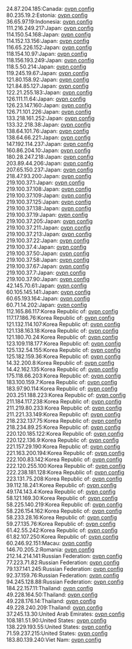 24.87.204.185:Canada: [ovpn config](vpn/24_87_204_185.ovpn)  
80.235.19.2:Estonia: [ovpn config](vpn/80_235_19_2.ovpn)  
36.65.97.19:Indonesia: [ovpn config](vpn/36_65_97_19.ovpn)  
111.216.249.217:Japan: [ovpn config](vpn/111_216_249_217.ovpn)  
114.150.54.168:Japan: [ovpn config](vpn/114_150_54_168.ovpn)  
114.152.13.156:Japan: [ovpn config](vpn/114_152_13_156.ovpn)  
116.65.226.152:Japan: [ovpn config](vpn/116_65_226_152.ovpn)  
118.154.10.97:Japan: [ovpn config](vpn/118_154_10_97.ovpn)  
118.156.193.249:Japan: [ovpn config](vpn/118_156_193_249.ovpn)  
118.5.50.214:Japan: [ovpn config](vpn/118_5_50_214.ovpn)  
119.245.19.67:Japan: [ovpn config](vpn/119_245_19_67.ovpn)  
121.80.158.92:Japan: [ovpn config](vpn/121_80_158_92.ovpn)  
121.84.85.127:Japan: [ovpn config](vpn/121_84_85_127.ovpn)  
122.21.255.183:Japan: [ovpn config](vpn/122_21_255_183.ovpn)  
126.111.11.64:Japan: [ovpn config](vpn/126_111_11_64.ovpn)  
126.23.147.160:Japan: [ovpn config](vpn/126_23_147_160.ovpn)  
126.71.101.226:Japan: [ovpn config](vpn/126_71_101_226.ovpn)  
133.218.161.252:Japan: [ovpn config](vpn/133_218_161_252.ovpn)  
133.32.218.38:Japan: [ovpn config](vpn/133_32_218_38.ovpn)  
138.64.101.76:Japan: [ovpn config](vpn/138_64_101_76.ovpn)  
138.64.66.221:Japan: [ovpn config](vpn/138_64_66_221.ovpn)  
147.192.114.237:Japan: [ovpn config](vpn/147_192_114_237.ovpn)  
160.86.204.10:Japan: [ovpn config](vpn/160_86_204_10.ovpn)  
180.28.247.218:Japan: [ovpn config](vpn/180_28_247_218.ovpn)  
203.89.44.206:Japan: [ovpn config](vpn/203_89_44_206.ovpn)  
207.65.150.237:Japan: [ovpn config](vpn/207_65_150_237.ovpn)  
218.47.93.200:Japan: [ovpn config](vpn/218_47_93_200.ovpn)  
219.100.37.1:Japan: [ovpn config](vpn/219_100_37_1.ovpn)  
219.100.37.108:Japan: [ovpn config](vpn/219_100_37_108.ovpn)  
219.100.37.109:Japan: [ovpn config](vpn/219_100_37_109.ovpn)  
219.100.37.125:Japan: [ovpn config](vpn/219_100_37_125.ovpn)  
219.100.37.138:Japan: [ovpn config](vpn/219_100_37_138.ovpn)  
219.100.37.19:Japan: [ovpn config](vpn/219_100_37_19.ovpn)  
219.100.37.205:Japan: [ovpn config](vpn/219_100_37_205.ovpn)  
219.100.37.211:Japan: [ovpn config](vpn/219_100_37_211.ovpn)  
219.100.37.213:Japan: [ovpn config](vpn/219_100_37_213.ovpn)  
219.100.37.22:Japan: [ovpn config](vpn/219_100_37_22.ovpn)  
219.100.37.4:Japan: [ovpn config](vpn/219_100_37_4.ovpn)  
219.100.37.50:Japan: [ovpn config](vpn/219_100_37_50.ovpn)  
219.100.37.58:Japan: [ovpn config](vpn/219_100_37_58.ovpn)  
219.100.37.67:Japan: [ovpn config](vpn/219_100_37_67.ovpn)  
219.100.37.7:Japan: [ovpn config](vpn/219_100_37_7.ovpn)  
219.100.37.90:Japan: [ovpn config](vpn/219_100_37_90.ovpn)  
42.145.70.61:Japan: [ovpn config](vpn/42_145_70_61.ovpn)  
60.105.145.141:Japan: [ovpn config](vpn/60_105_145_141.ovpn)  
60.65.193.164:Japan: [ovpn config](vpn/60_65_193_164.ovpn)  
60.71.14.202:Japan: [ovpn config](vpn/60_71_14_202.ovpn)  
112.165.86.117:Korea Republic of: [ovpn config](vpn/112_165_86_117.ovpn)  
117.17.186.76:Korea Republic of: [ovpn config](vpn/117_17_186_76.ovpn)  
121.132.114.107:Korea Republic of: [ovpn config](vpn/121_132_114_107.ovpn)  
121.138.163.18:Korea Republic of: [ovpn config](vpn/121_138_163_18.ovpn)  
121.180.70.24:Korea Republic of: [ovpn config](vpn/121_180_70_24.ovpn)  
123.109.118.177:Korea Republic of: [ovpn config](vpn/123_109_118_177.ovpn)  
125.132.54.155:Korea Republic of: [ovpn config](vpn/125_132_54_155.ovpn)  
125.182.159.36:Korea Republic of: [ovpn config](vpn/125_182_159_36.ovpn)  
14.32.200.8:Korea Republic of: [ovpn config](vpn/14_32_200_8.ovpn)  
14.42.162.135:Korea Republic of: [ovpn config](vpn/14_42_162_135.ovpn)  
175.118.66.203:Korea Republic of: [ovpn config](vpn/175_118_66_203.ovpn)  
183.100.159.7:Korea Republic of: [ovpn config](vpn/183_100_159_7.ovpn)  
183.97.90.114:Korea Republic of: [ovpn config](vpn/183_97_90_114.ovpn)  
203.251.188.223:Korea Republic of: [ovpn config](vpn/203_251_188_223.ovpn)  
211.184.117.238:Korea Republic of: [ovpn config](vpn/211_184_117_238.ovpn)  
211.219.80.233:Korea Republic of: [ovpn config](vpn/211_219_80_233.ovpn)  
211.221.33.149:Korea Republic of: [ovpn config](vpn/211_221_33_149.ovpn)  
218.232.137.75:Korea Republic of: [ovpn config](vpn/218_232_137_75.ovpn)  
218.234.89.25:Korea Republic of: [ovpn config](vpn/218_234_89_25.ovpn)  
220.120.185.122:Korea Republic of: [ovpn config](vpn/220_120_185_122.ovpn)  
220.122.136.9:Korea Republic of: [ovpn config](vpn/220_122_136_9.ovpn)  
221.157.29.190:Korea Republic of: [ovpn config](vpn/221_157_29_190.ovpn)  
221.163.200.194:Korea Republic of: [ovpn config](vpn/221_163_200_194.ovpn)  
222.100.83.142:Korea Republic of: [ovpn config](vpn/222_100_83_142.ovpn)  
222.120.255.100:Korea Republic of: [ovpn config](vpn/222_120_255_100.ovpn)  
222.238.181.128:Korea Republic of: [ovpn config](vpn/222_238_181_128.ovpn)  
223.131.75.208:Korea Republic of: [ovpn config](vpn/223_131_75_208.ovpn)  
39.112.18.241:Korea Republic of: [ovpn config](vpn/39_112_18_241.ovpn)  
49.174.143.4:Korea Republic of: [ovpn config](vpn/49_174_143_4.ovpn)  
58.121.169.30:Korea Republic of: [ovpn config](vpn/58_121_169_30.ovpn)  
58.225.140.219:Korea Republic of: [ovpn config](vpn/58_225_140_219.ovpn)  
58.226.154.162:Korea Republic of: [ovpn config](vpn/58_226_154_162.ovpn)  
58.233.28.16:Korea Republic of: [ovpn config](vpn/58_233_28_16.ovpn)  
59.27.135.76:Korea Republic of: [ovpn config](vpn/59_27_135_76.ovpn)  
61.42.55.242:Korea Republic of: [ovpn config](vpn/61_42_55_242.ovpn)  
61.82.107.250:Korea Republic of: [ovpn config](vpn/61_82_107_250.ovpn)  
60.246.92.151:Macau: [ovpn config](vpn/60_246_92_151.ovpn)  
146.70.205.2:Romania: [ovpn config](vpn/146_70_205_2.ovpn)  
212.14.214.141:Russian Federation: [ovpn config](vpn/212_14_214_141.ovpn)  
77.223.71.82:Russian Federation: [ovpn config](vpn/77_223_71_82.ovpn)  
79.137.141.245:Russian Federation: [ovpn config](vpn/79_137_141_245.ovpn)  
92.37.159.76:Russian Federation: [ovpn config](vpn/92_37_159_76.ovpn)  
94.245.128.88:Russian Federation: [ovpn config](vpn/94_245_128_88.ovpn)  
184.22.157.11:Thailand: [ovpn config](vpn/184_22_157_11.ovpn)  
49.228.164.50:Thailand: [ovpn config](vpn/49_228_164_50.ovpn)  
49.228.176.14:Thailand: [ovpn config](vpn/49_228_176_14.ovpn)  
49.228.240.209:Thailand: [ovpn config](vpn/49_228_240_209.ovpn)  
37.245.13.30:United Arab Emirates: [ovpn config](vpn/37_245_13_30.ovpn)  
108.181.51.90:United States: [ovpn config](vpn/108_181_51_90.ovpn)  
138.229.193.55:United States: [ovpn config](vpn/138_229_193_55.ovpn)  
71.59.237.215:United States: [ovpn config](vpn/71_59_237_215.ovpn)  
183.80.139.240:Viet Nam: [ovpn config](vpn/183_80_139_240.ovpn)  
